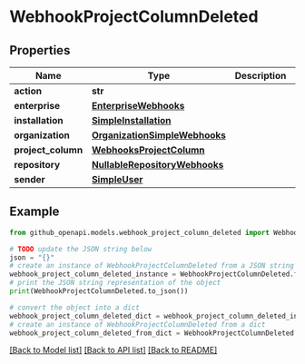 # WebhookProjectColumnDeleted


## Properties

Name | Type | Description | Notes
------------ | ------------- | ------------- | -------------
**action** | **str** |  | 
**enterprise** | [**EnterpriseWebhooks**](EnterpriseWebhooks.md) |  | [optional] 
**installation** | [**SimpleInstallation**](SimpleInstallation.md) |  | [optional] 
**organization** | [**OrganizationSimpleWebhooks**](OrganizationSimpleWebhooks.md) |  | [optional] 
**project_column** | [**WebhooksProjectColumn**](WebhooksProjectColumn.md) |  | 
**repository** | [**NullableRepositoryWebhooks**](NullableRepositoryWebhooks.md) |  | [optional] 
**sender** | [**SimpleUser**](SimpleUser.md) |  | [optional] 

## Example

```python
from github_openapi.models.webhook_project_column_deleted import WebhookProjectColumnDeleted

# TODO update the JSON string below
json = "{}"
# create an instance of WebhookProjectColumnDeleted from a JSON string
webhook_project_column_deleted_instance = WebhookProjectColumnDeleted.from_json(json)
# print the JSON string representation of the object
print(WebhookProjectColumnDeleted.to_json())

# convert the object into a dict
webhook_project_column_deleted_dict = webhook_project_column_deleted_instance.to_dict()
# create an instance of WebhookProjectColumnDeleted from a dict
webhook_project_column_deleted_from_dict = WebhookProjectColumnDeleted.from_dict(webhook_project_column_deleted_dict)
```
[[Back to Model list]](../README.md#documentation-for-models) [[Back to API list]](../README.md#documentation-for-api-endpoints) [[Back to README]](../README.md)


